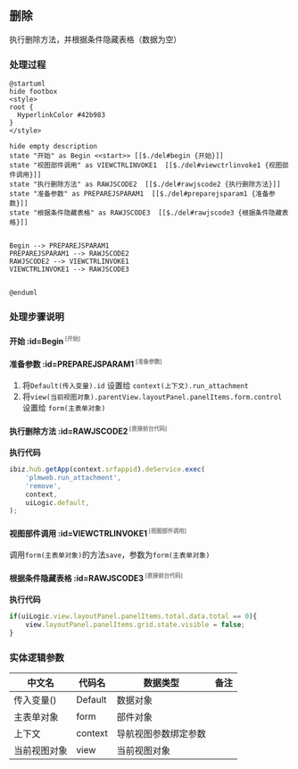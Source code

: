 ## 删除 <!-- {docsify-ignore-all} -->

   执行删除方法，并根据条件隐藏表格（数据为空）

### 处理过程

```plantuml
@startuml
hide footbox
<style>
root {
  HyperlinkColor #42b983
}
</style>

hide empty description
state "开始" as Begin <<start>> [[$./del#begin {开始}]]
state "视图部件调用" as VIEWCTRLINVOKE1  [[$./del#viewctrlinvoke1 {视图部件调用}]]
state "执行删除方法" as RAWJSCODE2  [[$./del#rawjscode2 {执行删除方法}]]
state "准备参数" as PREPAREJSPARAM1  [[$./del#preparejsparam1 {准备参数}]]
state "根据条件隐藏表格" as RAWJSCODE3  [[$./del#rawjscode3 {根据条件隐藏表格}]]


Begin --> PREPAREJSPARAM1
PREPAREJSPARAM1 --> RAWJSCODE2
RAWJSCODE2 --> VIEWCTRLINVOKE1
VIEWCTRLINVOKE1 --> RAWJSCODE3


@enduml
```


### 处理步骤说明

#### 开始 :id=Begin<sup class="footnote-symbol"> <font color=gray size=1>[开始]</font></sup>




#### 准备参数 :id=PREPAREJSPARAM1<sup class="footnote-symbol"> <font color=gray size=1>[准备参数]</font></sup>



1. 将`Default(传入变量).id` 设置给  `context(上下文).run_attachment`
2. 将`view(当前视图对象).parentView.layoutPanel.panelItems.form.control` 设置给  `form(主表单对象)`

#### 执行删除方法 :id=RAWJSCODE2<sup class="footnote-symbol"> <font color=gray size=1>[直接前台代码]</font></sup>



<p class="panel-title"><b>执行代码</b></p>

```javascript
ibiz.hub.getApp(context.srfappid).deService.exec(
    'plmweb.run_attachment',
    'remove',
    context,
    uiLogic.default,
);


```

#### 视图部件调用 :id=VIEWCTRLINVOKE1<sup class="footnote-symbol"> <font color=gray size=1>[视图部件调用]</font></sup>



调用`form(主表单对象)`的方法`save`，参数为`form(主表单对象)`
#### 根据条件隐藏表格 :id=RAWJSCODE3<sup class="footnote-symbol"> <font color=gray size=1>[直接前台代码]</font></sup>



<p class="panel-title"><b>执行代码</b></p>

```javascript
if(uiLogic.view.layoutPanel.panelItems.total.data.total == 0){
    view.layoutPanel.panelItems.grid.state.visible = false;
}
```



### 实体逻辑参数

|    中文名   |    代码名    |  数据类型      |备注 |
| --------| --------| --------  | --------   |
|传入变量(<i class="fa fa-check"/></i>)|Default|数据对象||
|主表单对象|form|部件对象||
|上下文|context|导航视图参数绑定参数||
|当前视图对象|view|当前视图对象||
